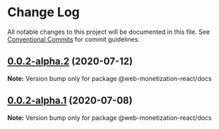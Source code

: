 # Change Log

All notable changes to this project will be documented in this file.
See [Conventional Commits](https://conventionalcommits.org) for commit guidelines.

## [0.0.2-alpha.2](https://github.com/theevilhead/web-monetization-react/compare/v0.0.2-alpha.1...v0.0.2-alpha.2) (2020-07-12)

**Note:** Version bump only for package @web-monetization-react/docs





## [0.0.2-alpha.1](https://github.com/theevilhead/web-monetization-react/compare/v0.0.2-alpha.0...v0.0.2-alpha.1) (2020-07-08)

**Note:** Version bump only for package @web-monetization-react/docs
